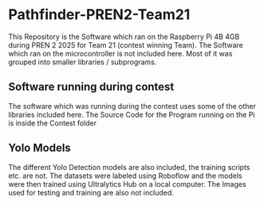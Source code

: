 # Pathfinder-PREN2-Team21
This Repository is the Software which ran on the Raspberry Pi 4B 4GB during PREN 2 2025 for Team 21 (contest winning Team).
The Software which ran on the microcontroller is not included here.
Most of it was grouped into smaller libraries / subprograms.

## Software running during contest
The software which was running during the contest uses some of the other libraries included here.
The Source Code for the Program running on the Pi is inside the Contest folder

## Yolo Models
The different Yolo Detection models are also included, the training scripts etc. are not.
The datasets were labeled using Roboflow and the models were then trained using Ultralytics Hub on a local computer.
The Images used for testing and training are also not included.


